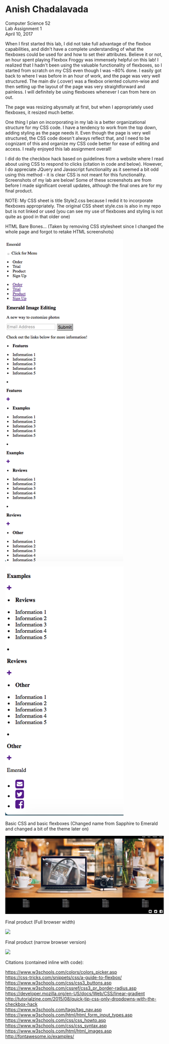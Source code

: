 # Anish Chadalavada
Computer Science 52  
Lab Assignment 1  
April 10, 2017

When I first started this lab, I did not take full advantage of the flexbox capabilities, and didn't have a complete understanding of what the flexboxes could be used for and how to set their attributes. Believe it or not, an hour spent playing Flexbox Froggy was immensely helpful on this lab! I realized that I hadn't been using the valuable functionality of flexboxes, so I started from scratch on my CSS even though I was ~80% done. I easily got back to where I was before in an hour of work, and the page was very well structured. The main div (.cover) was a flexbox oriented column-wise and then setting up the layout of the page was very straightforward and painless. I will definitely be using flexboxes whenever I can from here on out.

The page was resizing abysmally at first, but when I appropriately used flexboxes, it resized much better.

One thing I plan on incorporating in my lab is a better organizational structure for my CSS code. I have a tendency to work from the top down, adding styling as the page needs it. Even though the page is very well structured, the CSS code doesn't always reflect that, and I need to be cognizant of this and organize my CSS code better for ease of editing and access. I really enjoyed this lab assignment overall!

I did do the checkbox hack based on guidelines from a website where I read about using CSS to respond to clicks (citation in code and below). However, I do appreciate JQuery and Javascript functionality as it seemed a bit odd using this method - it is clear CSS is not meant for this functionality. Screenshots of my lab are below! Some of these screenshots are from before I made significant overall updates, although the final ones are for my final product.

NOTE: My CSS sheet is title Style2.css because I redid it to incorporate flexboxes appropriately. The original CSS sheet style.css is also in my repo but is not linked or used (you can see my use of flexboxes and styling is not quite as good in that older one)

HTML Bare Bones...
(Taken by removing CSS stylesheet since I changed the whole page and forgot to retake HTML screenshots)

![](images/HTML1.png)

![](images/HTML2.png)

Basic CSS and basic flexboxes (Changed name from Sapphire to Emerald and changed a bit of the theme later on)

![](images/part2.png)

Final product (Full browser width)

![](screenshots/responsive_menu.gif)

Final product (narrow browser version)

![](screenshots/responsive_menu.gif)

Citations (contained inline with code):

https://www.w3schools.com/colors/colors_picker.asp  
https://css-tricks.com/snippets/css/a-guide-to-flexbox/  
https://www.w3schools.com/css/css3_buttons.asp  
https://www.w3schools.com/cssref/css3_pr_border-radius.asp  
https://developer.mozilla.org/en-US/docs/Web/CSS/linear-gradient  
http://tutorialzine.com/2015/08/quick-tip-css-only-dropdowns-with-the-checkbox-hack  
https://www.w3schools.com/tags/tag_nav.asp  
https://www.w3schools.com/html/html_form_input_types.asp  
https://www.w3schools.com/css/css_howto.asp  
https://www.w3schools.com/css/css_syntax.asp  
https://www.w3schools.com/html/html_images.asp  
http://fontawesome.io/examples/  
